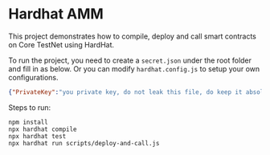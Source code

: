 # Hardhat AMM

This project demonstrates how to compile, deploy and call smart contracts on Core TestNet using HardHat.

To run the project, you need to create a `secret.json` under the root folder and fill in as below. Or you can modify `hardhat.config.js` to setup your own configurations.

```json
{"PrivateKey":"you private key, do not leak this file, do keep it absolutely safe"}
```

Steps to run:

```shell
npm install
npx hardhat compile
npx hardhat test
npx hardhat run scripts/deploy-and-call.js
```

